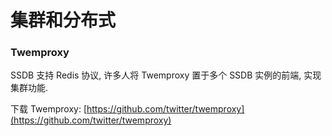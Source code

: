 # 集群和分布式

### Twemproxy

SSDB 支持 Redis 协议, 许多人将 Twemproxy 置于多个 SSDB 实例的前端, 实现集群功能.

下载 Twemproxy: [https://github.com/twitter/twemproxy](https://github.com/twitter/twemproxy)

